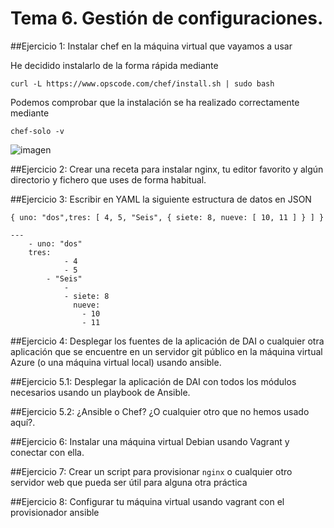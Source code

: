 # Tema 6. Gestión de configuraciones.

##Ejercicio 1: Instalar chef en la máquina virtual que vayamos a usar

He decidido instalarlo de la forma rápida mediante 

	curl -L https://www.opscode.com/chef/install.sh | sudo bash

Podemos comprobar que la instalación se ha realizado correctamente mediante

	chef-solo -v

![imagen](https://www.dropbox.com/s/ri9fq72hztdm7k3/chef.png?dl=1)
	

##Ejercicio 2: Crear una receta para instalar nginx, tu editor favorito y algún directorio y fichero que uses de forma habitual.

##Ejercicio 3: Escribir en YAML la siguiente estructura de datos en JSON

	{ uno: "dos",tres: [ 4, 5, "Seis", { siete: 8, nueve: [ 10, 11 ] } ] } 

	---
		- uno: "dos"
  		tres:
    			- 4
    			- 5
   			- "Seis"
    			-
      			- siete: 8
        		  nueve:
          			- 10
          			- 11


##Ejercicio 4: Desplegar los fuentes de la aplicación de DAI o cualquier otra aplicación que se encuentre en un servidor git público en la máquina virtual Azure (o una máquina virtual local) usando ansible.

##Ejercicio 5.1: Desplegar la aplicación de DAI con todos los módulos necesarios usando un playbook de Ansible.

##Ejercicio 5.2: ¿Ansible o Chef? ¿O cualquier otro que no hemos usado aquí?.

##Ejercicio 6: Instalar una máquina virtual Debian usando Vagrant y conectar con ella.

##Ejercicio 7: Crear un script para provisionar `nginx` o cualquier otro servidor web que pueda ser útil para alguna otra práctica

##Ejercicio 8: Configurar tu máquina virtual usando vagrant con el provisionador ansible

